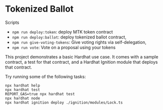 # Tokenized Ballot 

Scripts
- `npm run deploy:token`: deploy MTK token contract
- `npm run deploy:ballot`: deploy tokenized ballot contract,
- `npm run give-voting-tokens`: Give voting rights via self-delegation,
- `npm run vote`: Vote on a proposal using your tokens

This project demonstrates a basic Hardhat use case. It comes with a sample contract, a test for that contract, and a Hardhat Ignition module that deploys that contract.

Try running some of the following tasks:

```shell
npx hardhat help
npx hardhat test
REPORT_GAS=true npx hardhat test
npx hardhat node
npx hardhat ignition deploy ./ignition/modules/Lock.ts
```
